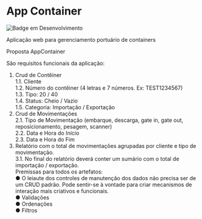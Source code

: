 # App Container 

![Badge em Desenvolvimento](http://img.shields.io/static/v1?label=STATUS&message=EM%20DESENVOLVIMENTO&color=GREEN&style=for-the-badge)

Aplicação web para gerenciamento portuário de containers


Proposta AppContainer 

São requisitos funcionais da aplicação: 
1. Crud de Contêiner <br>
1.1. Cliente <br>
1.2. Número do contêiner (4 letras e 7 números. Ex: TEST1234567)  <br>
1.3. Tipo: 20 / 40  <br>
1.4. Status: Cheio / Vazio  <br>
1.5. Categoria: Importação / Exportação  <br>
2. Crud de Movimentações  <br>
2.1. Tipo de Movimentação (embarque, descarga, gate in, gate out, reposicionamento, pesagem, scanner)  <br>
2.2. Data e Hora do Início  <br>
2.3. Data e Hora do Fim  <br>
3. Relatório com o total de movimentações agrupadas por cliente e tipo de movimentação.  <br>
3.1. No final do relatório deverá conter um sumário com o total de importação / exportação.  <br>
Premissas para todos os artefatos:  <br>
● O leiaute dos controles de manutenção dos dados não precisa ser de um CRUD padrão. Pode sentir-se à vontade para criar mecanismos de interação mais criativos e funcionais. <br>
● Validações  <br>
● Ordenações  <br>
● Filtros
